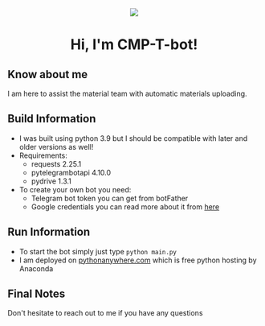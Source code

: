 <div id="header" align="center">
  <img align="center" src="https://media.tenor.com/5hKPyupKGWMAAAAC/robot-hello.gif"/>
  
  <h1>
  Hi, I'm CMP-T-bot!
  </h1>
  
</div>

## Know about me

I am here to assist the material team with automatic materials uploading.

## Build Information

- I was built using python 3.9 but I should be compatible with later and older versions as well!
- Requirements:
  - requests 2.25.1
  - pytelegrambotapi 4.10.0
  - pydrive 1.3.1
- To create your own bot you need:
  - Telegram bot token you can get from botFather
  - Google credentials you can read more about it from [here](https://developers.google.com/identity/protocols/oauth2)

## Run Information
- To start the bot simply just type `python main.py`
- I am deployed on [pythonanywhere.com](https://pythonanywhere.com/) which is free python hosting by Anaconda

## Final Notes
Don't hesitate to reach out to me if you have any questions
